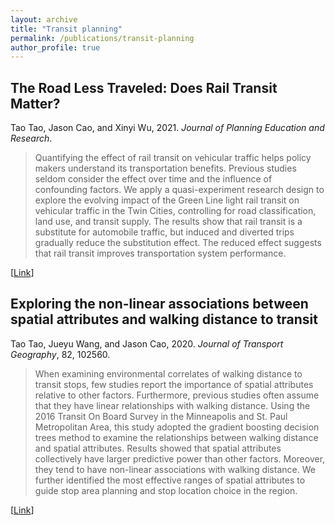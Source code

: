 ```yaml
---
layout: archive
title: "Transit planning"
permalink: /publications/transit-planning
author_profile: true
---
```


## The Road Less Traveled: Does Rail Transit Matter?

Tao Tao, Jason Cao, and Xinyi Wu, 2021. *Journal of Planning Education and Research*.

> Quantifying the effect of rail transit on vehicular traffic helps policy makers understand its transportation benefits. Previous studies seldom consider the effect over time and the influence of confounding factors. We apply a quasi-experiment research design to explore the evolving impact of the Green Line light rail transit on vehicular traffic in the Twin Cities, controlling for road classification, land use, and transit supply. The results show that rail transit is a substitute for automobile traffic, but induced and diverted trips gradually reduce the substitution effect. The reduced effect suggests that rail transit improves transportation system performance.

[[Link](https://doi.org/10.1177/0739456X211035825)]

## Exploring the non-linear associations between spatial attributes and walking distance to transit

Tao Tao, Jueyu Wang, and Jason Cao, 2020. *Journal of Transport Geography*, 82, 102560.

> When examining environmental correlates of walking distance to transit stops, few studies report the importance of spatial attributes relative to other factors. Furthermore, previous studies often assume that they have linear relationships with walking distance. Using the 2016 Transit On Board Survey in the Minneapolis and St. Paul Metropolitan Area, this study adopted the gradient boosting decision trees method to examine the relationships between walking distance and spatial attributes. Results showed that spatial attributes collectively have larger predictive power than other factors. Moreover, they tend to have non-linear associations with walking distance. We further identified the most effective ranges of spatial attributes to guide stop area planning and stop location choice in the region.

[[Link](https://doi.org/10.1016/j.jtrangeo.2019.102560)]